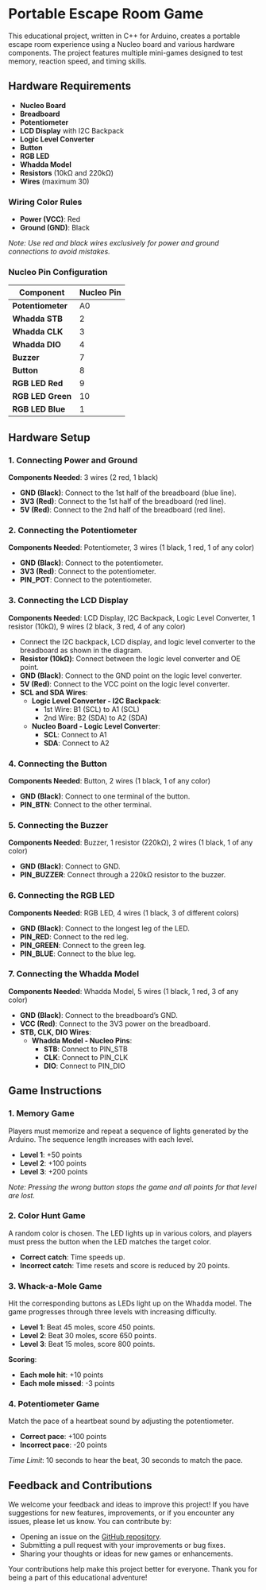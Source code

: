 # Portable Escape Room Game

This educational project, written in C++ for Arduino, creates a portable escape room experience using a Nucleo board and various hardware components. The project features multiple mini-games designed to test memory, reaction speed, and timing skills.

## Hardware Requirements

- **Nucleo Board**
- **Breadboard**
- **Potentiometer**
- **LCD Display** with I2C Backpack
- **Logic Level Converter**
- **Button**
- **RGB LED**
- **Whadda Model**
- **Resistors** (10kΩ and 220kΩ)
- **Wires** (maximum 30)

### Wiring Color Rules

- **Power (VCC)**: Red
- **Ground (GND)**: Black

*Note: Use red and black wires exclusively for power and ground connections to avoid mistakes.*

### Nucleo Pin Configuration

| Component           | Nucleo Pin  |
|---------------------|-------------|
| **Potentiometer**   | A0          |
| **Whadda STB**      | 2           |
| **Whadda CLK**      | 3           |
| **Whadda DIO**      | 4           |
| **Buzzer**          | 7           |
| **Button**          | 8           |
| **RGB LED Red**     | 9           |
| **RGB LED Green**   | 10          |
| **RGB LED Blue**    | 1           |

## Hardware Setup

### 1. Connecting Power and Ground

**Components Needed**: 3 wires (2 red, 1 black)

- **GND (Black)**: Connect to the 1st half of the breadboard (blue line).
- **3V3 (Red)**: Connect to the 1st half of the breadboard (red line).
- **5V (Red)**: Connect to the 2nd half of the breadboard (red line).

### 2. Connecting the Potentiometer

**Components Needed**: Potentiometer, 3 wires (1 black, 1 red, 1 of any color)

- **GND (Black)**: Connect to the potentiometer.
- **3V3 (Red)**: Connect to the potentiometer.
- **PIN_POT**: Connect to the potentiometer.

### 3. Connecting the LCD Display

**Components Needed**: LCD Display, I2C Backpack, Logic Level Converter, 1 resistor (10kΩ), 9 wires (2 black, 3 red, 4 of any color)

- Connect the I2C backpack, LCD display, and logic level converter to the breadboard as shown in the diagram.
- **Resistor (10kΩ)**: Connect between the logic level converter and OE point.
- **GND (Black)**: Connect to the GND point on the logic level converter.
- **5V (Red)**: Connect to the VCC point on the logic level converter.
- **SCL and SDA Wires**:
  - **Logic Level Converter - I2C Backpack**:
    - 1st Wire: B1 (SCL) to A1 (SCL)
    - 2nd Wire: B2 (SDA) to A2 (SDA)
  - **Nucleo Board - Logic Level Converter**:
    - **SCL**: Connect to A1
    - **SDA**: Connect to A2

### 4. Connecting the Button

**Components Needed**: Button, 2 wires (1 black, 1 of any color)

- **GND (Black)**: Connect to one terminal of the button.
- **PIN_BTN**: Connect to the other terminal.

### 5. Connecting the Buzzer

**Components Needed**: Buzzer, 1 resistor (220kΩ), 2 wires (1 black, 1 of any color)

- **GND (Black)**: Connect to GND.
- **PIN_BUZZER**: Connect through a 220kΩ resistor to the buzzer.

### 6. Connecting the RGB LED

**Components Needed**: RGB LED, 4 wires (1 black, 3 of different colors)

- **GND (Black)**: Connect to the longest leg of the LED.
- **PIN_RED**: Connect to the red leg.
- **PIN_GREEN**: Connect to the green leg.
- **PIN_BLUE**: Connect to the blue leg.

### 7. Connecting the Whadda Model

**Components Needed**: Whadda Model, 5 wires (1 black, 1 red, 3 of any color)

- **GND (Black)**: Connect to the breadboard’s GND.
- **VCC (Red)**: Connect to the 3V3 power on the breadboard.
- **STB, CLK, DIO Wires**:
  - **Whadda Model - Nucleo Pins**:
    - **STB**: Connect to PIN_STB
    - **CLK**: Connect to PIN_CLK
    - **DIO**: Connect to PIN_DIO

## Game Instructions

### 1. Memory Game

Players must memorize and repeat a sequence of lights generated by the Arduino. The sequence length increases with each level.

- **Level 1**: +50 points
- **Level 2**: +100 points
- **Level 3**: +200 points

*Note: Pressing the wrong button stops the game and all points for that level are lost.*

### 2. Color Hunt Game

A random color is chosen. The LED lights up in various colors, and players must press the button when the LED matches the target color.

- **Correct catch**: Time speeds up.
- **Incorrect catch**: Time resets and score is reduced by 20 points.

### 3. Whack-a-Mole Game

Hit the corresponding buttons as LEDs light up on the Whadda model. The game progresses through three levels with increasing difficulty.

- **Level 1**: Beat 45 moles, score 450 points.
- **Level 2**: Beat 30 moles, score 650 points.
- **Level 3**: Beat 15 moles, score 800 points.

**Scoring**:
- **Each mole hit**: +10 points
- **Each mole missed**: -3 points

### 4. Potentiometer Game

Match the pace of a heartbeat sound by adjusting the potentiometer.

- **Correct pace**: +100 points
- **Incorrect pace**: -20 points

*Time Limit*: 10 seconds to hear the beat, 30 seconds to match the pace.

## Feedback and Contributions

We welcome your feedback and ideas to improve this project! If you have suggestions for new features, improvements, or if you encounter any issues, please let us know. You can contribute by:

- Opening an issue on the [GitHub repository](https://github.com/andreea-cazac/portable_escape_room).
- Submitting a pull request with your improvements or bug fixes.
- Sharing your thoughts or ideas for new games or enhancements.

Your contributions help make this project better for everyone. Thank you for being a part of this educational adventure!
